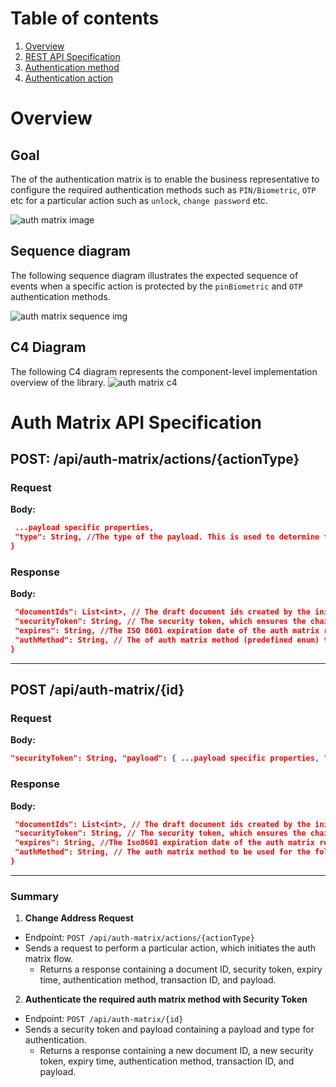 
# Table of contents

1. [Overview](#overview)
3. [REST API Specification](#auth-matrix-api-specification)
4. [Authentication method](#project-structure)
5. [Authentication action](#project-structure)

# Overview
## Goal
The of the authentication matrix is to enable the business representative to configure the required authentication methods such as `PIN/Biometric`, `OTP` etc for a particular action such as `unlock`,  `change password` etc.

![auth matrix image][auth_matrix_img]

## Sequence diagram
The following sequence diagram illustrates the expected sequence of events when a specific action is protected by the `pinBiometric` and `OTP` authentication methods.

![auth matrix sequence img][auth_matrix_sequence_img]
## C4 Diagram
The following C4 diagram represents the component-level implementation overview of the library.
![auth matrix c4][auth_matrix_c4]

# Auth Matrix API Specification

## POST: /api/auth-matrix/actions/{actionType}

### Request

**Body:**
```json {    
 ...payload specific properties,   
 "type": String, //The type of the payload. This is used to determine the type of the payload when serialising/deserializing.  
}   
```   
### Response

**Body:**
```json {    
 "documentIds": List<int>, // The draft document ids created by the initial auth matrix request. Once the user completes all authentication methods successfully, the documents will be marked as signed.   
 "securityToken": String, // The security token, which ensures the chain of auth matrix requests. It's used in the following payload requests to ensure the chain of requests.   
 "expires": String, //The ISO 8601 expiration date of the auth matrix request.  
 "authMethod": String, // The of auth matrix method (predefined enum) to be used for the following request. "transactionId": "1", // The unique auth matrix transaction id. It's used in the following payload requests to ensure the chain of requests. "payload": null // /// Dynamic additional data along with the required response properties. Create custom AuthMatrixResponsePayload implementation for each case.  
}   
```    
 ---   
## POST /api/auth-matrix/{id}

### Request

**Body:**
```json {    
"securityToken": String, "payload": { ...payload specific properties, "type": "pinBiometric" }}   
```   
### Response

**Body:**
```json {    
 "documentIds": List<int>, // The draft document ids created by the initial auth matrix request. Once the user completes all authentication methods successfully, the documents will be marked as signed.   
 "securityToken": String, // The security token, which ensures the chain of auth matrix requests. It's used in the following payload requests to ensure the chain of requests.   
 "expires": String, //The Iso8601 expiration date of the auth matrix request.  
 "authMethod": String, // The auth matrix method to be used for the following request. "transactionId": "1", // The unique auth matrix transaction id. It's used in the following payload requests to ensure the chain of requests. "payload": null // /// Dynamic additional data to be received from the API along with the required response properties. Create custom AuthMatrixResponsePayload implementation for each case.  
}   
```    
 ---   
### Summary

1. **Change Address Request**
- Endpoint: `POST /api/auth-matrix/actions/{actionType}`
- Sends a request to perform a particular action, which initiates the auth matrix flow.
  - Returns a response containing a document ID, security token, expiry time, authentication method, transaction ID, and payload.

2. **Authenticate the required auth matrix method with Security Token**
- Endpoint: `POST /api/auth-matrix/{id}`
- Sends a security token and payload containing a payload and type for authentication.
  - Returns a response containing a new document ID, a new security token, expiry time, authentication method, transaction ID, and payload.

[auth_matrix_img]: https://raw.githubusercontent.com/Prime-Holding/rx_bloc/feature/auth-matrix-refactoring-documentation/packages/rx_bloc_cli/example/docs/auth_matrix.png
[auth_matrix_sequence_img]: https://raw.githubusercontent.com/Prime-Holding/rx_bloc/feature/auth-matrix-refactoring-documentation/packages/rx_bloc_cli/example/docs/auth_matrix_sequence.png
[auth_matrix_c4]: https://raw.githubusercontent.com/Prime-Holding/rx_bloc/feature/auth-matrix-refactoring-documentation/packages/rx_bloc_cli/example/docs/auth_matrix_c4.png